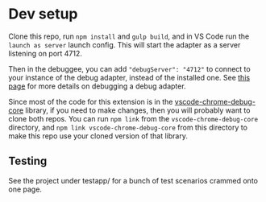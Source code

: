 # Dev setup

Clone this repo, run `npm install` and `gulp build`, and in VS Code run the
`launch as server` launch config. This will start the adapter as a server
listening on port 4712.

Then in the debuggee, you can add `"debugServer": "4712"` to connect to your
instance of the debug adapter, instead of the installed one. See
[this page](https://code.visualstudio.com/docs/extensions/example-debuggers) for
more details on debugging a debug adapter.

Since most of the code for this extension is in the
[vscode-chrome-debug-core](https://github.com/Microsoft/vscode-chrome-debug-core)
library, if you need to make changes, then you will probably want to clone both
repos. You can run `npm link` from the `vscode-chrome-debug-core` directory, and
`npm link vscode-chrome-debug-core` from this directory to make this repo use
your cloned version of that library.

## Testing

See the project under testapp/ for a bunch of test scenarios crammed onto one
page.
